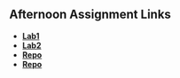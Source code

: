 ## Afternoon Assignment Links

* **[Lab1](https://kylerliscinski.github.io/scoreboard/)**
* **[Lab2](https://kylerliscinski.github.io/iceCreamParlor/)**
* **[Repo](https://github.com/Kylerliscinski/<ASSIGNMENT_REPO>)**
* **[Repo](https://github.com/Kylerliscinski/<ASSIGNMENT_REPO>)**
